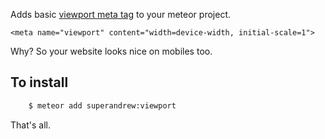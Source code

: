 Adds basic [viewport meta tag](https://developer.mozilla.org/en-US/docs/Mozilla/Mobile/Viewport_meta_tag) to your meteor project.

    <meta name="viewport" content="width=device-width, initial-scale=1">

Why? So your website looks nice on mobiles too.

## To install

```bash
    $ meteor add superandrew:viewport
```

That's all.

